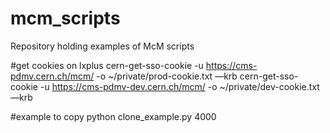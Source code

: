 # mcm_scripts
Repository holding examples of McM scripts

#get cookies on lxplus
cern-get-sso-cookie -u https://cms-pdmv.cern.ch/mcm/ -o ~/private/prod-cookie.txt —krb
cern-get-sso-cookie -u https://cms-pdmv-dev.cern.ch/mcm/ -o ~/private/dev-cookie.txt —krb

#example to copy 
python clone_example.py 4000